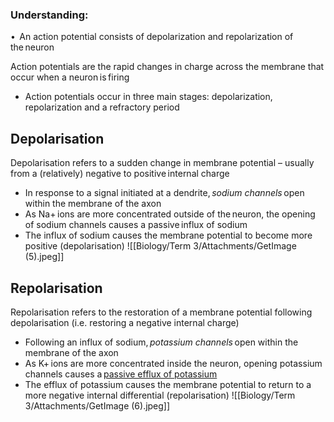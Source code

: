 ### Understanding: 
•  An action potential consists of depolarization and repolarization of the neuron 

Action potentials are the rapid changes in charge across the membrane that occur when a neuron is firing 
- Action potentials occur in three main stages: depolarization, repolarization and a refractory period 
## Depolarisation 
Depolarisation refers to a sudden change in membrane potential – usually from a (relatively) negative to positive internal charge 
- In response to a signal initiated at a dendrite, *sodium channels* open within the membrane of the axon
- As Na+ ions are more concentrated outside of the neuron, the opening of sodium channels causes a passive influx of sodium  
- The influx of sodium causes the membrane potential to become more positive (depolarisation)
![[Biology/Term 3/Attachments/GetImage (5).jpeg]]
## Repolarisation 
Repolarisation refers to the restoration of a membrane potential following depolarisation (i.e. restoring a negative internal charge) 
- Following an influx of sodium, *potassium channels* open within the membrane of the axon 
- As K+ ions are more concentrated inside the neuron, opening potassium channels causes a <u>passive efflux of potassium</u>
- The efflux of potassium causes the membrane potential to return to a more negative internal differential (repolarisation)
![[Biology/Term 3/Attachments/GetImage (6).jpeg]]
